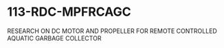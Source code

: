 # 113-RDC-MPFRCAGC
RESEARCH ON DC MOTOR AND PROPELLER FOR REMOTE CONTROLLED AQUATIC GARBAGE COLLECTOR 

